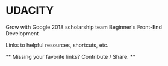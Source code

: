 # UDACITY
Grow with Google 2018 scholarship team
Beginner's Front-End Development

Links to helpful resources, shortcuts, etc. 

** Missing your favorite links? Contribute / Share. **
